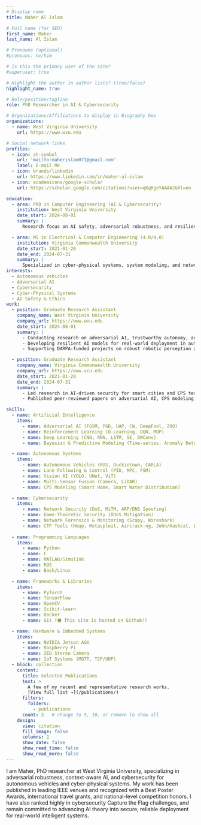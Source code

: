 ```yaml
---
# Display name
title: Maher Al Islam

# Full name (for SEO)
first_name: Maher
last_name: Al Islam

# Pronouns (optional)
#pronouns: he/him

# Is this the primary user of the site?
#superuser: true

# Highlight the author in author lists? (true/false)
highlight_name: true

# Role/position/tagline
role: PhD Researcher in AI & Cybersecurity

# Organizations/Affiliations to display in Biography box
organizations:
  - name: West Virginia University
    url: https://www.wvu.edu

# Social network links
profiles:
  - icon: at-symbol
    url: 'mailto:maherislam071@gmail.com'
    label: E-mail Me
  - icon: brands/linkedin
    url: https://www.linkedin.com/in/maher-al-islam
  - icon: academicons/google-scholar
    url: https://scholar.google.com/citations?user=qKqRgoYAAAAJ&hl=en

education:
  - area: PhD in Computer Engineering (AI & Cybersecurity)
    institution: West Virginia University 
    date_start: 2024-08-01
    summary: |
      Research focus on AI safety, adversarial robustness, and resilient autonomy in autonomous vehicles and cyber-physical systems.  

  - area: MS in Electrical & Computer Engineering (4.0/4.0)
    institution: Virginia Commonwealth University
    date_start: 2021-01-20
    date_end: 2024-07-31
    summary: | 
      Specialized in cyber-physical systems, system modeling, and network security.  
interests:
  - Autonomous Vehicles 
  - Adversarial AI
  - Cybersecurity 
  - Cyber-Physical Systems
  - AI Safety & Ethics
work:
  - position: Graduate Research Assistant
    company_name: West Virginia University
    company_url: https://www.wvu.edu
    date_start: 2024-08-01
    summary: |
      - Conducting research on adversarial AI, trustworthy autonomy, and CPS security.  
      - Developing resilient AI models for real-world deployment in autonomous vehicles.  
      - Supporting DARPA-funded projects on robust robotic perception and cybersecurity (Duckietown platform).  

  - position: Graduate Research Assistant
    company_name: Virginia Commonwealth University
    company_url: https://www.vcu.edu
    date_start: 2021-01-20
    date_end: 2024-07-31
    summary: |
      - Led research in AI-driven security for smart cities and CPS testbeds (OpenCyberCity).  
      - Published peer-reviewed papers on adversarial AI, CPS modeling, smart IoT systems, and game-theoretic cybersecurity.  

skills:
  - name: Artificial Intelligence
    items:
      - name: Adversarial AI (FGSM, PGD, UAP, CW, DeepFool, ZOO)
      - name: Reinforcement Learning (Q-Learning, DQN, MDP)
      - name: Deep Learning (CNN, RNN, LSTM, SE, DWConv)
      - name: Bayesian & Predictive Modeling (Time-series, Anomaly Detection)

  - name: Autonomous Systems
    items:
      - name: Autonomous Vehicles (ROS, Duckietown, CARLA)
      - name: Lane Following & Control (PID, MPC, FSM)
      - name: Vision AI (YOLO, UNet, ViT)
      - name: Multi-Sensor Fusion (Camera, LiDAR)
      - name: CPS Modeling (Smart Home, Smart Water Distribution)

  - name: Cybersecurity
    items:
      - name: Network Security (DoS, MiTM, ARP/DNS Spoofing)
      - name: Game-Theoretic Security (DDoS Mitigation)
      - name: Network Forensics & Monitoring (Scapy, Wireshark)
      - name: CTF Tools (Nmap, Metasploit, Aircrack-ng, John/Hashcat, Burp, sqlmap, Netcat, Volatility)
        
  - name: Programming Languages
    items:
      - name: Python
      - name: C
      - name: MATLAB/Simulink
      - name: ROS
      - name: Bash/Linux

  - name: Frameworks & Libraries
    items:
      - name: PyTorch
      - name: TensorFlow
      - name: OpenCV
      - name: Scikit-learn
      - name: Docker
      - name: Git (🟠 This site is hosted on Github!)

  - name: Hardware & Embedded Systems
    items:
      - name: NVIDIA Jetson AGX
      - name: Raspberry Pi
      - name: ZED Stereo Camera
      - name: IoT Systems (MQTT, TCP/UDP)
  - block: collection
    content:
      title: Selected Publications
      text: >
        A few of my recent and representative research works.  
        [View full list →](/publications/)
      filters:
        folders:
          - publications
      count: 3   # change to 5, 10, or remove to show all
    design:
      view: citation
      fill_image: false
      columns: 1
      show_date: false
      show_read_time: false
      show_read_more: false
---
```


I am Maher, PhD researcher at West Virginia University, specializing in adversarial robustness, context-aware AI, and cybersecurity for autonomous vehicles and cyber-physical systems. My work has been published in leading IEEE venues and recognized with a Best Poster Awards, international travel grants, and national-level competition honors. I have also ranked highly in cybersecurity Capture the Flag challenges, and remain committed to advancing AI theory into secure, reliable deployment for real-world intelligent systems.
